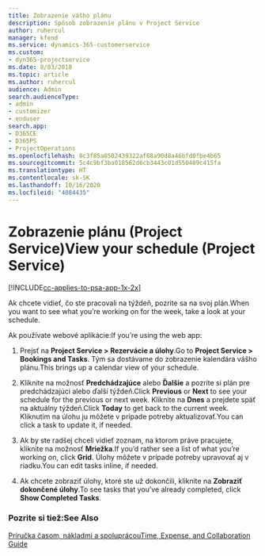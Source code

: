 ```yaml
---
title: Zobrazenie vášho plánu
description: Spôsob zobrazenie plánu v Project Service
author: ruhercul
manager: kfend
ms.service: dynamics-365-customerservice
ms.custom:
- dyn365-projectservice
ms.date: 8/03/2018
ms.topic: article
ms.author: ruhercul
audience: Admin
search.audienceType:
- admin
- customizer
- enduser
search.app:
- D365CE
- D365PS
- ProjectOperations
ms.openlocfilehash: 8c3f85a8502439322af68a90d8a46bfd0fbe4b65
ms.sourcegitcommit: 5c4c9bf3ba018562d6cb3443c01d550489c415fa
ms.translationtype: HT
ms.contentlocale: sk-SK
ms.lasthandoff: 10/16/2020
ms.locfileid: "4084435"
---
```

# <a name="view-your-schedule-project-service"></a><span data-ttu-id="41e0d-103">Zobrazenie plánu (Project Service)</span><span class="sxs-lookup"><span data-stu-id="41e0d-103">View your schedule (Project Service)</span></span>

[!INCLUDE[cc-applies-to-psa-app-1x-2x](../includes/cc-applies-to-psa-app-1x-2x.md)]

<span data-ttu-id="41e0d-104">Ak chcete vidieť, čo ste pracovali na týždeň, pozrite sa na svoj plán.</span><span class="sxs-lookup"><span data-stu-id="41e0d-104">When you want to see what you’re working on for the week, take a look at your schedule.</span></span>  
  
 <span data-ttu-id="41e0d-105">Ak používate webové aplikácie:</span><span class="sxs-lookup"><span data-stu-id="41e0d-105">If you’re using the web app:</span></span>  
  
1.  <span data-ttu-id="41e0d-106">Prejsť na **Project Service > Rezervácie a úlohy**.</span><span class="sxs-lookup"><span data-stu-id="41e0d-106">Go to **Project Service > Bookings and Tasks**.</span></span> <span data-ttu-id="41e0d-107">Tým sa dostávame do zobrazenie kalendára vášho plánu.</span><span class="sxs-lookup"><span data-stu-id="41e0d-107">This brings up a calendar view of your schedule.</span></span>  
  
2.  <span data-ttu-id="41e0d-108">Kliknite na možnosť **Predchádzajúce** alebo **Ďalšie** a pozrite si plán pre predchádzajúci alebo ďalší týždeň.</span><span class="sxs-lookup"><span data-stu-id="41e0d-108">Click **Previous** or **Next** to see your schedule for the previous or next week.</span></span> <span data-ttu-id="41e0d-109">Kliknite na **Dnes** a prejdete späť na aktuálny týždeň.</span><span class="sxs-lookup"><span data-stu-id="41e0d-109">Click **Today** to get back to the current week.</span></span> <span data-ttu-id="41e0d-110">Kliknutím na úlohu ju môžete v prípade potreby aktualizovať.</span><span class="sxs-lookup"><span data-stu-id="41e0d-110">You can click a task to update it, if needed.</span></span>  
  
3.  <span data-ttu-id="41e0d-111">Ak by ste radšej chceli vidieť zoznam, na ktorom práve pracujete, kliknite na možnosť **Mriežka**.</span><span class="sxs-lookup"><span data-stu-id="41e0d-111">If you’d rather see a list of what you’re working on, click **Grid**.</span></span> <span data-ttu-id="41e0d-112">Úlohy môžete v prípade potreby upravovať aj v riadku.</span><span class="sxs-lookup"><span data-stu-id="41e0d-112">You can edit tasks inline, if needed.</span></span>  
  
4.  <span data-ttu-id="41e0d-113">Ak chcete zobraziť úlohy, ktoré ste už dokončili, kliknite na **Zobraziť dokončené úlohy**.</span><span class="sxs-lookup"><span data-stu-id="41e0d-113">To see tasks that you’ve already completed, click **Show Completed Tasks**.</span></span>  
  
### <a name="see-also"></a><span data-ttu-id="41e0d-114">Pozrite si tiež:</span><span class="sxs-lookup"><span data-stu-id="41e0d-114">See Also</span></span>  
 [<span data-ttu-id="41e0d-115">Príručka časom, nákladmi a spoluprácou</span><span class="sxs-lookup"><span data-stu-id="41e0d-115">Time, Expense, and Collaboration Guide</span></span>](../psa/time-expense-collaboration-guide.md)
